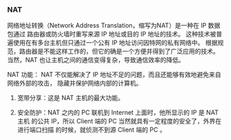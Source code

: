 ### NAT

网络地址转换（Network Address Translation，缩写为NAT）是一种在 IP 数据包通过
路由器或防火墙时重写来源 IP 地址或目的 IP 地址的技术。
这种技术被普遍使用在有多台主机但只通过一个公有 IP 地址访问因特网的私有网络中。
根据规范，路由器是不能这样工作的，但它的确是一个方便并得到了广泛应用的技术。
当然，NAT 也让主机之间的通信变得复杂，导致通信效率的降低。

NAT 功能：
NAT 不仅能解决了 IP 地址不足的问题，而且还能够有效地避免来自网络外部的攻击，
隐藏并保护网络内部的计算机。

 1. 宽带分享：这是 NAT 主机的最大功能。

 2. 安全防护：NAT 之内的 PC 联机到 Internet 上面时，他所显示的 IP 是 NAT 主机
的公共 IP，所以 Client 端的 PC 当然就具有一定程度的安全了，外界在进行端口扫描
的时候，就侦测不到源 Client 端的 PC 。
